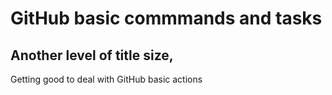 # GitHub basic commmands and tasks

## Another level of title size,

Getting good to deal with GitHub basic actions
